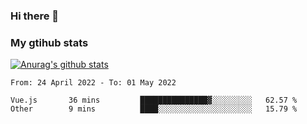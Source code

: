 ### Hi there 👋

### My gtihub stats

[![Anurag's github stats](https://github-readme-stats.vercel.app/api?username=gaozhidong)](https://github.com/gaozhidong/github-readme-stats)

<!--START_SECTION:waka-->

```text
From: 24 April 2022 - To: 01 May 2022

Vue.js       36 mins         ███████████████▓░░░░░░░░░   62.57 %
Other        9 mins          ████░░░░░░░░░░░░░░░░░░░░░   15.79 %
```

<!--END_SECTION:waka-->